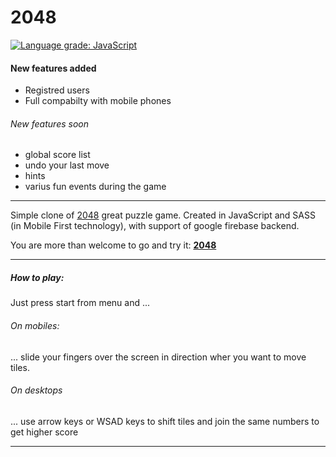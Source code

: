 # 2048
[![Language grade: JavaScript](https://img.shields.io/lgtm/grade/javascript/g/mkitowski/2048.svg?logo=lgtm&logoWidth=18)](https://lgtm.com/projects/g/mkitowski/2048/context:javascript)
#### New features added
 - Registred users
 - Full compabilty with mobile phones

###### New features soon
 - global score list
 - undo your last move
 - hints
 - varius fun events during the game

------------
Simple clone of [2048](https://play2048.co/) great puzzle game.
Created in JavaScript and SASS (in Mobile First technology), with support of google firebase backend.

You are more than welcome to go and try it: **[2048](https://mkitowski.github.io/2048/ "2048")**

------------

##### How to play:
Just press start from menu and ...
###### On mobiles:
   ... slide your fingers over the screen in direction wher you want to move tiles.
###### On desktops
   ... use arrow keys or WSAD keys to shift tiles and join the same numbers to get higher score

------------

